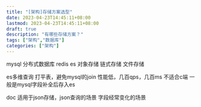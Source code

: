 ```yaml
---
title: "[架构]存储方案选型"
date: 2023-04-23T14:45:11+08:00
lastmod: 2023-04-23T14:45:11+08:00
draft: true
description: "有哪些存储方案？"
tags: ["架构","数据库"]
categories: ["架构"]
---
```


mysql
分布式数据库
redis
es
对象存储
链式存储
文件存储



es多维查询
打平表，避免mysql的join
性能低，几百qps，几百ms
不适合c端
一般是mysql字段补全后存入es



doc
适用于json存储，json查询的场景
字段经常变化的场景